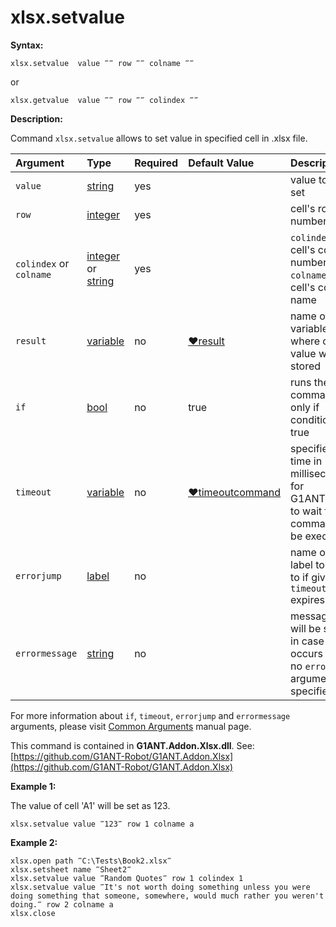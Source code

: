 # xlsx.setvalue

**Syntax:**

```text
xlsx.setvalue  value ‴‴ row ‴‴ colname ‴‴
```

or

```text
xlsx.getvalue  value ‴‴ row ‴‴ colindex ‴‴
```

**Description:**

Command `xlsx.setvalue` allows to set value in specified cell in .xlsx file.

| Argument | Type | Required | Default Value | Description |
| :--- | :--- | :--- | :--- | :--- |
| `value` | [string](https://github.com/G1ANT-Robot/G1ANT.Manual/blob/master/G1ANT-Language/Structures/string.md) | yes |  | value to be set |
| `row` | [integer](https://github.com/G1ANT-Robot/G1ANT.Manual/blob/master/G1ANT-Language/Structures/integer.md) | yes |  | cell's row number |
| `colindex` or `colname` | [integer](https://github.com/G1ANT-Robot/G1ANT.Manual/blob/master/G1ANT-Language/Structures/integer.md)  or [string](https://github.com/G1ANT-Robot/G1ANT.Manual/blob/master/G1ANT-Language/Structures/string.md) | yes |  | `colindex` - cell's column number, `colname` - cell's column name |
| `result` | [variable](https://github.com/G1ANT-Robot/G1ANT.Manual/blob/master/G1ANT-Language/Special-Characters/variable.md) | no | [♥result](https://github.com/G1ANT-Robot/G1ANT.Manual/blob/master/G1ANT-Language/Common-Arguments.md) | name of variable where cell's value will be stored |
| `if` | [bool](https://github.com/G1ANT-Robot/G1ANT.Manual/blob/master/G1ANT-Language/Structures/bool.md) | no | true | runs the command only if condition is true |
| `timeout` | [variable](https://github.com/G1ANT-Robot/G1ANT.Manual/blob/master/G1ANT-Language/Special-Characters/variable.md) | no | [♥timeoutcommand](https://github.com/G1ANT-Robot/G1ANT.Manual/blob/master/G1ANT-Language/Variables/Special-Variables.md) | specifies time in milliseconds for G1ANT.Robot to wait for the command to be executed |
| `errorjump` | [label](https://github.com/G1ANT-Robot/G1ANT.Manual/blob/master/G1ANT-Language/Structures/label.md) | no |  | name of the label to jump to if given `timeout` expires |
| `errormessage` | [string](https://github.com/G1ANT-Robot/G1ANT.Manual/blob/master/G1ANT-Language/Structures/string.md) | no |  | message that will be shown in case error occurs and no `errorjump` argument is specified |

For more information about `if`, `timeout`, `errorjump` and `errormessage` arguments, please visit [Common Arguments](https://github.com/G1ANT-Robot/G1ANT.Manual/blob/master/G1ANT-Language/Common-Arguments.md) manual page.

This command is contained in **G1ANT.Addon.Xlsx.dll**. See: [https://github.com/G1ANT-Robot/G1ANT.Addon.Xlsx](https://github.com/G1ANT-Robot/G1ANT.Addon.Xlsx)

**Example 1:**

The value of cell 'A1' will be set as 123.

```text
xlsx.setvalue value ‴123‴ row 1 colname a
```

**Example 2:**

```text
xlsx.open path ‴C:\Tests\Book2.xlsx‴
xlsx.setsheet name ‴Sheet2‴
xlsx.setvalue value ‴Random Quotes‴ row 1 colindex 1
xlsx.setvalue value ‴It's not worth doing something unless you were doing something that someone, somewhere, would much rather you weren't doing.‴ row 2 colname a
xlsx.close
```

